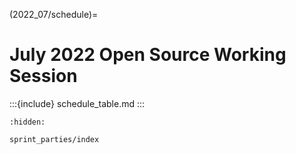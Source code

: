 (2022_07/schedule)=
# July 2022 Open Source Working Session

:::{include} schedule_table.md
:::

```{toctree}
:hidden:

sprint_parties/index
```
